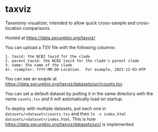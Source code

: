 # taxviz

Taxonomy visualizer, intended to allow quick cross-sample and cross-location
comparisons.

Hosted at https://data.securebio.org/taxviz/

You can upload a TSV file with the following columns:

    1. taxid: the NCBI taxid for the clade
    2. parent_taxid: the NCBI taxid for the clade's parent clade
    3. name: the name of the clade
    4+. <sample>: YYYY-MM-DD-Location.  For example, 2023-12-03-HTP

You can see an exaple at https://data.securebio.org/taxviz/datasets/uci/counts.tsv

You can set a default dataset by putting it in the same directory with the name
`counts.tsv` and it will automatically load on startup.

To deploy with multiple datasets, put each one in `datasets/<dataset>/counts.tsv`
and then `ln -s index.html datasets/<dataset>/index.html`.  This is how
https://data.securebio.org/taxviz/datasets/uci/ is implemented.

